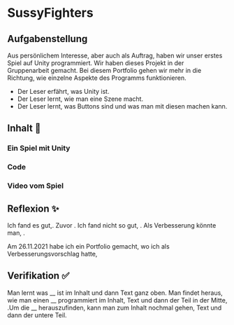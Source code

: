 # SussyFighters

## Aufgabenstellung
Aus persönlichem Interesse, aber auch als Auftrag, haben wir unser erstes Spiel auf Unity programmiert. Wir haben dieses Projekt in der Gruppenarbeit gemacht. Bei diesem Portfolio gehen wir mehr in die Richtung, wie einzelne Aspekte des Programms funktionieren.
- Der Leser erfährt, was Unity ist.
- Der Leser lernt, wie man eine Szene macht.
- Der Leser lernt, was Buttons sind und was man mit diesen machen kann.

## Inhalt 🧠
### Ein Spiel mit Unity


### Code

### Video vom Spiel

## Reflexion ✨
Ich fand es gut,. Zuvor .
Ich fand nicht so gut, . 
Als Verbesserung könnte man, .

Am 26.11.2021 habe ich ein Portfolio gemacht, wo ich als Verbesserungsvorschlag hatte,

## Verifikation ✅
Man lernt was __ ist im Inhalt und dann Text ganz oben. 
Man findet heraus, wie man einen __ programmiert im Inhalt, Text und dann der Teil in der Mitte, .Um die __ herauszufinden, kann man zum Inhalt nochmal gehen, Text und dann der untere Teil.
